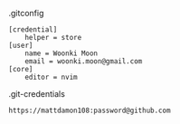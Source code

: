 .gitconfig

```
[credential]
    helper = store
[user]
    name = Woonki Moon
    email = woonki.moon@gmail.com
[core]
    editor = nvim
```

.git-credentials

```
https://mattdamon108:password@github.com
```